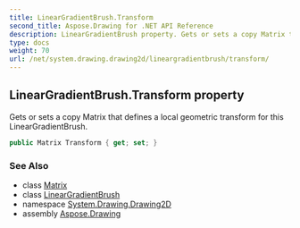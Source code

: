 ```yaml
---
title: LinearGradientBrush.Transform
second_title: Aspose.Drawing for .NET API Reference
description: LinearGradientBrush property. Gets or sets a copy Matrix that defines a local geometric transform for this LinearGradientBrush
type: docs
weight: 70
url: /net/system.drawing.drawing2d/lineargradientbrush/transform/
---
```

## LinearGradientBrush.Transform property

Gets or sets a copy Matrix that defines a local geometric transform for this LinearGradientBrush.

```csharp
public Matrix Transform { get; set; }
```

### See Also

* class [Matrix](../../matrix/)
* class [LinearGradientBrush](../)
* namespace [System.Drawing.Drawing2D](../../lineargradientbrush/)
* assembly [Aspose.Drawing](../../../)


